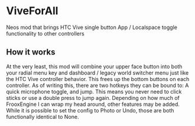 # ViveForAll
 Neos mod that brings HTC Vive single button App / Localspace toggle functionality to other controllers
 
 ## How it works
 At the very least, this mod will combine your upper face button into both your radial menu key and dashboard / legacy world switcher menu just like the HTC Vive controller behavior. This frees up the bottom buttons on each controller. As of writing this, there are two hotkeys they can be bound to: A quick microphone toggle, and jump. This means you never need to click sticks or use a double press to jump again. Depending on how much of FrooxEngine I can wrap my head around, other features may be added. While it is possible to set the config to Photo or Undo, those are both functionally identical to None.
